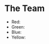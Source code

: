 
# The Team

- Red:  <put name here>
- Green:  <put name here> 
- Blue:  <put name here> 
- Yellow:  <put name here> 
